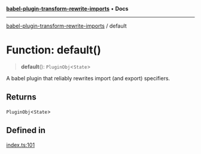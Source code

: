 [**babel-plugin-transform-rewrite-imports**](../README.md) • **Docs**

***

[babel-plugin-transform-rewrite-imports](../README.md) / default

# Function: default()

> **default**(): `PluginObj`\<`State`\>

A babel plugin that reliably rewrites import (and export) specifiers.

## Returns

`PluginObj`\<`State`\>

## Defined in

[index.ts:101](https://github.com/Xunnamius/babel-plugin-transform-rewrite-imports/blob/0be1eda4a2b30709c0755c0ffd994f51ba295498/src/index.ts#L101)
